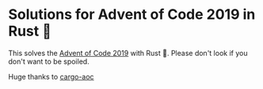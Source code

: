 # Solutions for Advent of Code 2019 in Rust :crab:

This solves the [Advent of Code 2019](https://adventofcode.com/2019) with Rust :crab:. Please don't look if you don't want to be spoiled.

Huge thanks to [cargo-aoc](https://github.com/gobanos/cargo-aoc)

